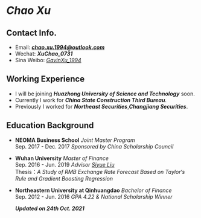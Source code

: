 #  _**Chao Xu**_ 

## Contact Info.
- Email: _**chao.xu.1994@outlook.com**_
- Wechat: _**XuChao_0731**_
- Sina Weibo: [_GavinXu_1994_](https://weibo.com/chaox94)

## Working Experience
- I will be joining _**Huazhong University of Science and Technology**_ soon.
- Currently I work for _**China State Construction Third Bureau**_.
- Previously I worked for _**Northeast Securities**_,_**Changjiang Securities**_.

## Education Background
- **NEOMA Business School** _Joint Master Program_  
  Sep. 2017 - Dec. 2017 _Sponsored by China Scholarship Council_
- **Wuhan University** _Master of Finance_  
  Sep. 2016 - Jun. 2019 _Advisor [Siyue Liu](http://ems.whu.edu.cn/info/2270/21178.htm)_  
  Thesis：_A Study of RMB Exchange Rate Forecast Based on Taylor‘s Rule and Gradient Boosting Regression_
- **Northeastern University at Qinhuangdao** _Bachelor of Finance_  
  Sep. 2012 - Jun. 2016 _GPA 4.22 & National Scholarship Winner_  
  
  _**Updated on 24th Oct. 2021**_

